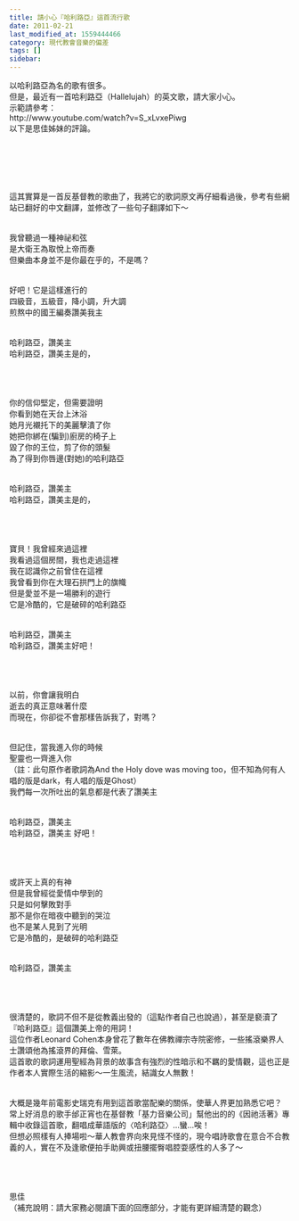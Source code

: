 ```yaml
---
title: 請小心『哈利路亞』這首流行歌
date: 2011-02-21
last_modified_at: 1559444466
category: 現代教會音樂的偏差
tags: []
sidebar: 
---
```


<p>以哈利路亞為名的歌有很多。<br/>
但是，最近有一首哈利路亞（Hallelujah）的英文歌，請大家小心。<br/>
示範請參考：<br/>
http://www.youtube.com/watch?v=S_xLvxePiwg<br/>
<!--more-->以下是思佳姊妹的評論。<br/>
<br/>
<br/>
<br/>
<br/>
<br/>
<br/>
這其實算是一首反基督教的歌曲了，我將它的歌詞原文再仔細看過後，參考有些網站已翻好的中文翻譯，並修改了一些句子翻譯如下～<br/>
<br/>
<br/>
我曾聽過一種神祕和弦<br/>
是大衛王為取悅上帝而奏<br/>
但樂曲本身並不是你最在乎的，不是嗎？<br/>
<br/>
<br/>
好吧！它是這樣進行的<br/>
四級音，五級音，降小調，升大調<br/>
煎熬中的國王編奏讚美我主<br/>
<br/>
<br/>
哈利路亞，讚美主<br/>
哈利路亞，讚美主是的，<br/>
<br/>
<br/>
<br/>
<br/>
你的信仰堅定，但需要證明<br/>
你看到她在天台上沐浴<br/>
她月光襯托下的美麗擊潰了你<br/>
她把你綁在(騙到)廚房的椅子上<br/>
毀了你的王位，剪了你的頭髮<br/>
為了得到你唇邊(對她)的哈利路亞<br/>
<br/>
<br/>
哈利路亞，讚美主<br/>
哈利路亞，讚美主是的，<br/>
<br/>
<br/>
<br/>
<br/>
寶貝！我曾經來過這裡<br/>
我看過這個房間，我也走過這裡<br/>
我在認識你之前曾住在這裡<br/>
我曾看到你在大理石拱門上的旗幟<br/>
但是愛並不是一場勝利的遊行<br/>
它是冷酷的，它是破碎的哈利路亞<br/>
<br/>
<br/>
哈利路亞，讚美主<br/>
哈利路亞，讚美主好吧！<br/>
<br/>
<br/>
<br/>
<br/>
以前，你會讓我明白<br/>
逝去的真正意味著什麼<br/>
而現在，你卻從不會那樣告訴我了，對嗎？<br/>
<br/>
<br/>
但記住，當我進入你的時候<br/>
聖靈也一齊進入你<br/>
（註：此句原作者歌詞為And the Holy dove was moving too，但不知為何有人唱的版是dark，有人唱的版是Ghost）<br/>
我們每一次所吐出的氣息都是代表了讚美主<br/>
<br/>
<br/>
哈利路亞，讚美主<br/>
哈利路亞，讚美主 好吧！<br/>
<br/>
<br/>
<br/>
<br/>
或許天上真的有神<br/>
但是我曾經從愛情中學到的<br/>
只是如何擊敗對手<br/>
那不是你在暗夜中聽到的哭泣<br/>
也不是某人見到了光明<br/>
它是冷酷的，是破碎的哈利路亞<br/>
<br/>
<br/>
哈利路亞，讚美主<br/>
<br/>
<br/>
<br/>
<br/>
很清楚的，歌詞不但不是從教義出發的（這點作者自己也說過），甚至是褻瀆了『哈利路亞』這個讚美上帝的用詞！<br/>
這位作者Leonard Cohen本身曾花了數年在佛教禪宗寺院密修，一些搖滾樂界人士讚頌他為搖滾界的拜倫、雪萊。<br/>
這首歌的歌詞運用聖經為背景的故事含有強烈的性暗示和不羈的愛情觀，這也正是作者本人實際生活的縮影～一生風流，結識女人無數！<br/>
<br/>
<br/>
大概是幾年前電影史瑞克有用到這首歌當配樂的關係，使華人界更加熟悉它吧？<br/>
常上好消息的歌手邰正宵也在基督教「基力音樂公司」幫他出的的《因祂活著》專輯中收錄這首歌，翻唱成華語版的〈哈利路亞〉…蠻…唉！<br/>
但想必照樣有人捧場啦～華人教會界向來見怪不怪的，現今唱詩歌會在意合不合教義的人，實在不及逢歌便拍手助興或扭腰擺臀唱腔耍感性的人多了～<br/>
<br/>
<br/>
<br/>
<br/>
思佳<br/>
（補充說明：請大家務必閱讀下面的回應部分，才能有更詳細清楚的觀念）</p>
